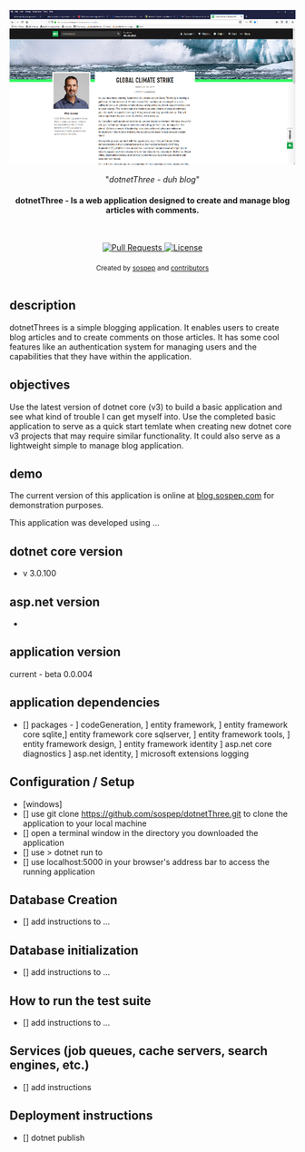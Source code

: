 <!-- README
=============== --> 

<p align="center">
  <a href="https://github.com/sospep/dotnetThree">
    <img src="https://github.com/sospep/dotnetThree/blob/master/static/img/blog-layout-inspiration-resize-50-percent.png" alt="Blog Layout Example">
  </a>
</p>

<p align="center">"<i>dotnetThree - duh blog</i>"</p>

<h4 align="center"> dotnetThree - Is a web application designed to create and manage blog articles with comments.</h4>

<br>

<p align="center">
  <a href="https://github.com/sospep/dotnetThree/pulls">
    <img src="https://img.shields.io/badge/PRs-welcome-brightgreen.svg?longCache=true" alt="Pull Requests">
  </a>
  <a href="https://choosealicense.com/licenses/mit/">
    <img src="https://img.shields.io/github/license/sospep/dotnetThree" alt="License">
  </a>
</p>

<div align="center">
  <sub>Created by
  <a href="https://twitter.com/sospepTime">sospep</a> and
  <a href="https://github.com/sospep/dotnetThree/graphs/contributors">contributors</a>
</div>

<br>

description 
------------
dotnetThrees is a simple blogging application. It enables users to create blog articles and to create comments on those articles.
It has some cool features like an authentication system for managing users and the capabilities that they have within the application.

objectives 
------------
Use the latest version of dotnet core (v3) to build a basic application and see what kind of trouble I can get myself into. 
Use the completed basic application to serve as a quick start temlate when creating new dotnet core v3 projects that may require similar functionality. 
It could also serve as a lightweight simple to manage blog application.

demo
------------
The current version of this application is online at [blog.sospep.com](http://blog.sospep.org) for demonstration purposes. 

This application was developed using ...

dotnet core version
------------
* v 3.0.100

asp.net version 
-------------
* 
application version 
-------------
current - beta 0.0.004  

application dependencies
-------------------
* [] packages - ] codeGeneration, ] entity framework, ] entity framework core sqlite,] entity framework core sqlserver, ] entity framework tools,  ] entity framework design, ] entity framework identity ] asp.net core diagnostics ] asp.net identity, ] microsoft extensions logging 

Configuration / Setup
-------------
* [windows] 
* [] use git clone https://github.com/sospep/dotnetThree.git to clone the application to your local machine
* [] open a terminal window in the directory you downloaded the application
* [] use > dotnet run to
* [] use localhost:5000 in your browser's address bar to access the running application

Database Creation
-----------------
* [] add instructions to ...

Database initialization
-----------------------
* [] add instructions to ...

How to run the test suite
-------------------------
* [] add instructions to ...

Services (job queues, cache servers, search engines, etc.)
----------------------------------------------------------
* [] add instructions 

Deployment instructions
------------
* [] dotnet publish 
